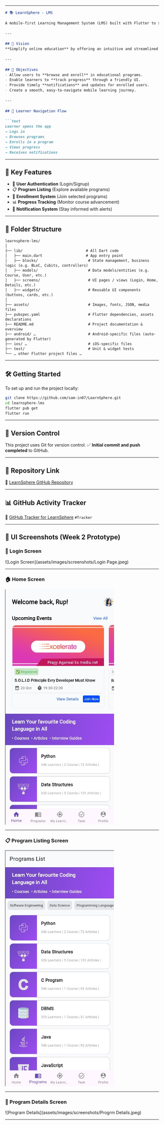 
---

````markdown
# 📚 LearnSphere - LMS

A mobile-first Learning Management System (LMS) built with Flutter to simplify online education. LearnSphere enables learners to enroll in programs, track their progress, and stay updated through notifications.

---

## 🚀 Vision
**Simplify online education** by offering an intuitive and streamlined mobile LMS experience for learners.

---

## 🎯 Objectives
- Allow users to **browse and enroll** in educational programs.
- Enable learners to **track progress** through a friendly UI.
- Provide timely **notifications** and updates for enrolled users.
- Create a smooth, easy-to-navigate mobile learning journey.

---

## 🧭 Learner Navigation Flow

```text
Learner opens the app 
→ Logs in 
→ Browses programs 
→ Enrolls in a program 
→ Views progress 
→ Receives notifications
````

---

## 🔑 Key Features

* 🔐 **User Authentication** (Login/Signup)
* 📋 **Program Listing** (Explore available programs)
* 📝 **Enrollment System** (Join selected programs)
* 📊 **Progress Tracking** (Monitor course advancement)
* 🔔 **Notification System** (Stay informed with alerts)

---

## 📁 Folder Structure

```plaintext
learnsphere-lms/
│
├── lib/                             # All Dart code
│   ├── main.dart                    # App entry point
│   ├── blocks/                       # State management, business logic (e.g. BLoC, Cubits, controllers)
│   ├── models/                       # Data models/entities (e.g. Course, User, etc.)
│   ├── screens/                      # UI pages / views (Login, Home, Details, etc.)
│   ├── widgets/                      # Reusable UI components (buttons, cards, etc.)
│
├── assets/                           # Images, fonts, JSON, media files
├── pubspec.yaml                      # Flutter dependencies, assets declarations
├── README.md                         # Project documentation & overview
├── android/ …                        # Android-specific files (auto-generated by Flutter)
├── ios/ …                            # iOS-specific files
├── test/                             # Unit & widget tests  
└── … other Flutter project files …  

```

---

## 🛠️ Getting Started

To set up and run the project locally:

```bash
git clone https://github.com/sam-in07/LearnSphere.git
cd learnsphere-lms
flutter pub get
flutter run
```

---

## 🧪 Version Control

This project uses Git for version control.
✅ **Initial commit and push completed** to GitHub.

---

## 📎 Repository Link

🔗 [LearnSphere GitHub Repository](https://github.com/sam-in07/LearnSphere)

---


## 📊 GitHub Activity Tracker

🔗 [GitHub Tracker for LearnSphere](https://githubtracker.com/sam-in07/LEARNSPACE) `#Tracker`



---

## 📸 UI Screenshots (Week 2 Prototype)

### 🔐 Login Screen
![Login Screen](assets/images/screenshots/Login Page.jpeg)

---

### 🏠 Home Screen
![Home Screen](assets/images/screenshots/Homepage.jpeg)

---

### 📋 Program Listing Screen
![Program Listing](assets/images/screenshots/program_listing.jpeg)

---

### 📄 Program Details Screen
![Program Details](assets/images/screenshots/Progrm Details.jpeg)

---

